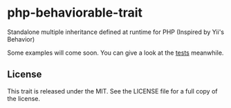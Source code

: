 # php-behaviorable-trait
Standalone multiple inheritance defined at runtime for PHP (Inspired by Yii's Behavior)

Some examples will come soon. You can give a look at the [tests] meanwhile.

## License
This trait is released under the MIT. See the LICENSE file for a full copy of the
license.

[tests]: https://github.com/jclaveau/php-behaviorable-trait/blob/master/tests/BehaviorTest.php
